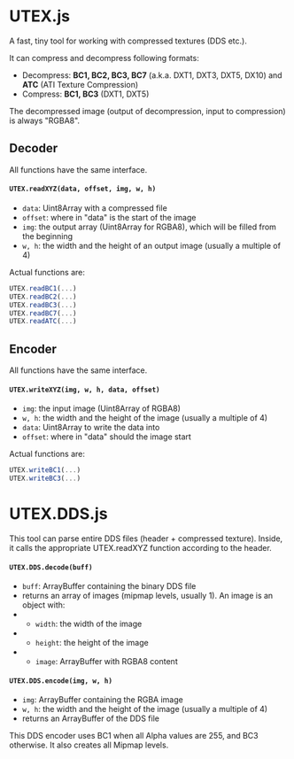 # UTEX.js
A fast, tiny tool for working with compressed textures (DDS etc.). 

It can compress and decompress following formats:

- Decompress: **BC1, BC2, BC3, BC7** (a.k.a. DXT1, DXT3, DXT5, DX10) and **ATC** (ATI Texture Compression)
- Compress: **BC1, BC3** (DXT1, DXT5)

The decompressed image (output of decompression, input to compression) is always "RGBA8".

## Decoder

All functions have the same interface.

#### `UTEX.readXYZ(data, offset, img, w, h)`
* `data`: Uint8Array with a compressed file
* `offset`: where in "data" is the start of the image
* `img`: the output array (Uint8Array for RGBA8), which will be filled from the beginning
* `w, h`: the width and the height of an output image (usually a multiple of 4)

Actual functions are: 
```js
UTEX.readBC1(...)
UTEX.readBC2(...)
UTEX.readBC3(...)
UTEX.readBC7(...)
UTEX.readATC(...)
```

## Encoder

All functions have the same interface.

#### `UTEX.writeXYZ(img, w, h, data, offset)`
* `img`: the input image (Uint8Array of RGBA8)
* `w, h`: the width and the height of the image (usually a multiple of 4)
* `data`: Uint8Array to write the data into
* `offset`: where in "data" should the image start

Actual functions are: 
```js
UTEX.writeBC1(...)
UTEX.writeBC3(...)
```
# UTEX.DDS.js

This tool can parse entire DDS files (header + compressed texture). Inside, it calls the appropriate UTEX.readXYZ function according to the header.

#### `UTEX.DDS.decode(buff)`
* `buff`: ArrayBuffer containing the binary DDS file
* returns an array of images (mipmap levels, usually 1). An image is an object with:
* * `width`: the width of the image
* * `height`: the height of the image
* * `image`: ArrayBuffer with RGBA8 content

#### `UTEX.DDS.encode(img, w, h)`
* `img`: ArrayBuffer containing the RGBA image
* `w, h`: the width and the height of the image (usually a multiple of 4)
* returns an ArrayBuffer of the DDS file

This DDS encoder uses BC1 when all Alpha values are 255, and BC3 otherwise. It also creates all Mipmap levels.

